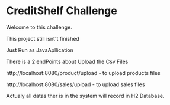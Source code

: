 # CreditShelf Challenge

Welcome to this challenge.

This project still isnt't finished

Just Run as JavaApllication

There is a 2 endPoints about Upload the Csv Files 

http://localhost:8080/product/upload  - to upload products files

http://localhost:8080/sales/upload - to upload sales files

Actualy all datas ther is in the system will record in H2 Database.
